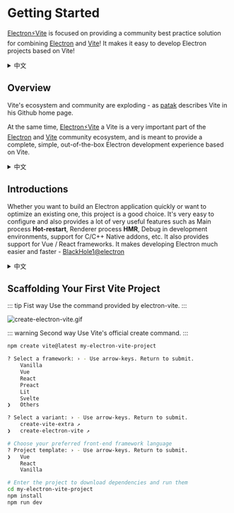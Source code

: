 # Getting Started

[Electron⚡️Vite](https://github.com/electron-vite) is focused on providing a community best practice solution for combining [Electron](https://www.electronjs.org/) and [Vite](https://vitejs.dev/)! It makes it easy to develop Electron projects based on Vite!

<details>
  <summary>中文</summary>
  <p><a target="_blank" href="https://github.com/electron-vite">Electron⚡️Vite</a> 致力于提供 <a target="_blank" href="https://www.electronjs.org/">Electron</a> 与 <a target="_blank" href="https://vitejs.dev/">Vite</a> 结合的最佳社区实践方案！它使得基于 Vite 开发的 Electron 工程变得十分简单！</p>
</details>

## Overview

Vite's ecosystem and community are exploding - as [patak](https://github.com/patak-dev) describes Vite in his Github home page.

At the same time, [Electron⚡️Vite](https://github.com/electron-vite) a Vite is a very important part of the [Electron](https://www.electronjs.org/) and [Vite](https://vitejs.dev/) community ecosystem, and is meant to provide a complete, simple, out-of-the-box Electron development experience based on Vite.

<details>
  <summary>中文</summary>
  <p>Vite 的生态系统和社区正在爆炸式增长 - 正如 <a target="_blank" href="https://github.com/patak-dev">patak</a> 在他的 Github 首页中自我介绍中这样阐述 Vite。</p>
  <p>与此同时，<a target="_blank" href="https://github.com/electron-vite">Electron⚡️Vite</a> 作为 Electron 与 Vite 社区生态系统非常重要的一部分，旨指基于 Vite 提供完整、简单、开箱即用的 Electron 开发体验。</p>
</details>

## Introductions

Whether you want to build an Electron application quickly or want to optimize an existing one, this project is a good choice. It's very easy to configure and also provides a lot of very useful features such as Main process **Hot-restart**, Renderer process **HMR**, Debug in development environments, support for C/C++ Native addons, etc. It also provides support for Vue / React frameworks. It makes developing Electron much easier and faster - [BlackHole1@electron](https://github.com/BlackHole1)

<details>
  <summary>中文</summary>
  <p>无论你是想快速构建一个 Electron 应用还是想优化现有的 Electron 应用，这个项目都是一个不错的选择。它的配置非常简单，同时也提供了很多非常有用的功能，比如：主进程和渲染进程的热重载、开发环境下的 Debug、支持 C/C++ Native addons 等等。以及还提供了 Vue / React 框架的支持。它使得开发 Electron 变的更加容易和快速 - <a target="_blank" href="https://github.com/BlackHole1">BlackHole1@electron</a></p>
</details>

## Scaffolding Your First Vite Project

::: tip Fist way
Use the command provided by electron-vite.
:::

![create-electron-vite.gif](https://github.com/electron-vite/create-electron-vite/raw/main/electron-vite-vue.gif?raw=true)

::: warning Second way
Use Vite's official create command.
:::

```sh
npm create vite@latest my-electron-vite-project

? Select a framework: › - Use arrow-keys. Return to submit.
    Vanilla
    Vue
    React
    Preact
    Lit
    Svelte
❯   Others

? Select a variant: › - Use arrow-keys. Return to submit.
    create-vite-extra ↗
❯   create-electron-vite ↗

# Choose your preferred front-end framework language
? Project template: › - Use arrow-keys. Return to submit.
❯   Vue
    React
    Vanilla

# Enter the project to download dependencies and run them
cd my-electron-vite-project
npm install
npm run dev
```
